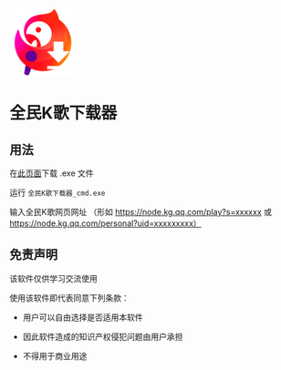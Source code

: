 ![logo](logo.png)

# 全民K歌下载器

## 用法

在[此页面](https://github.com/T-K-233/KG-Downloader/releases/tag/1.0)下载 .exe 文件

运行 `全民K歌下载器_cmd.exe`

输入全民K歌网页网址 （形如 https://node.kg.qq.com/play?s=xxxxxx 或 https://node.kg.qq.com/personal?uid=xxxxxxxxx）


## 免责声明

该软件仅供学习交流使用

使用该软件即代表同意下列条款：

- 用户可以自由选择是否适用本软件

- 因此软件造成的知识产权侵犯问题由用户承担

- 不得用于商业用途
